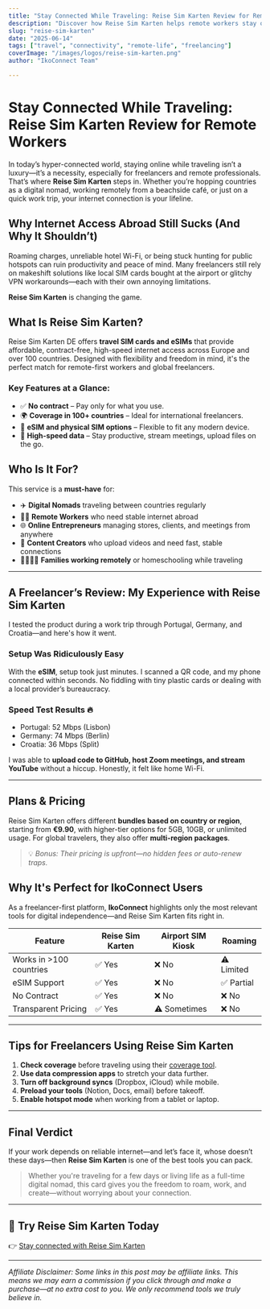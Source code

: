 ```yaml
---
title: "Stay Connected While Traveling: Reise Sim Karten Review for Remote Workers"
description: "Discover how Reise Sim Karten helps remote workers stay online across borders. A perfect tool for freelancers and digital nomads who rely on stable internet on the go."
slug: "reise-sim-karten"
date: "2025-06-14"
tags: ["travel", "connectivity", "remote-life", "freelancing"]
coverImage: "/images/logos/reise-sim-karten.png"
author: "IkoConnect Team"

---
```


# Stay Connected While Traveling: Reise Sim Karten Review for Remote Workers

In today’s hyper-connected world, staying online while traveling isn’t a luxury—it’s a necessity, especially for freelancers and remote professionals. That’s where **Reise Sim Karten** steps in. Whether you’re hopping countries as a digital nomad, working remotely from a beachside café, or just on a quick work trip, your internet connection is your lifeline.

## Why Internet Access Abroad Still Sucks (And Why It Shouldn’t)

Roaming charges, unreliable hotel Wi-Fi, or being stuck hunting for public hotspots can ruin productivity and peace of mind. Many freelancers still rely on makeshift solutions like local SIM cards bought at the airport or glitchy VPN workarounds—each with their own annoying limitations.

**Reise Sim Karten** is changing the game.

## What Is Reise Sim Karten?

Reise Sim Karten DE offers **travel SIM cards and eSIMs** that provide affordable, contract-free, high-speed internet access across Europe and over 100 countries. Designed with flexibility and freedom in mind, it's the perfect match for remote-first workers and global freelancers.

### Key Features at a Glance:

- ✅ **No contract** – Pay only for what you use.
- 🌍 **Coverage in 100+ countries** – Ideal for international freelancers.
- 📱 **eSIM and physical SIM options** – Flexible to fit any modern device.
- 🚀 **High-speed data** – Stay productive, stream meetings, upload files on the go.

## Who Is It For?

This service is a **must-have** for:

- ✈️ **Digital Nomads** traveling between countries regularly
- 🧑‍💻 **Remote Workers** who need stable internet abroad
- 🌐 **Online Entrepreneurs** managing stores, clients, and meetings from anywhere
- 🎥 **Content Creators** who upload videos and need fast, stable connections
- 👨‍👩‍👧‍👦 **Families working remotely** or homeschooling while traveling

---

## A Freelancer’s Review: My Experience with Reise Sim Karten

I tested the product during a work trip through Portugal, Germany, and Croatia—and here's how it went.

### Setup Was Ridiculously Easy

With the **eSIM**, setup took just minutes. I scanned a QR code, and my phone connected within seconds. No fiddling with tiny plastic cards or dealing with a local provider’s bureaucracy.

### Speed Test Results 🔥

- Portugal: 52 Mbps (Lisbon)
- Germany: 74 Mbps (Berlin)
- Croatia: 36 Mbps (Split)

I was able to **upload code to GitHub, host Zoom meetings, and stream YouTube** without a hiccup. Honestly, it felt like home Wi-Fi.

---

## Plans & Pricing

Reise Sim Karten offers different **bundles based on country or region**, starting from **€9.90**, with higher-tier options for 5GB, 10GB, or unlimited usage. For global travelers, they also offer **multi-region packages**.

> 💡 _Bonus: Their pricing is upfront—no hidden fees or auto-renew traps._

## Why It's Perfect for IkoConnect Users

As a freelancer-first platform, **IkoConnect** highlights only the most relevant tools for digital independence—and Reise Sim Karten fits right in.

| Feature              | Reise Sim Karten | Airport SIM Kiosk | Roaming |
|----------------------|------------------|-------------------|---------|
| Works in >100 countries | ✅ Yes          | ❌ No              | ⚠️ Limited |
| eSIM Support         | ✅ Yes            | ❌ No              | ✅ Partial |
| No Contract          | ✅ Yes            | ❌ No              | ❌ No |
| Transparent Pricing  | ✅ Yes            | ⚠️ Sometimes       | ❌ No |

---

## Tips for Freelancers Using Reise Sim Karten

1. **Check coverage** before traveling using their [coverage tool](https://www.reisesimkarten.de).
2. **Use data compression apps** to stretch your data further.
3. **Turn off background syncs** (Dropbox, iCloud) while mobile.
4. **Preload your tools** (Notion, Docs, email) before takeoff.
5. **Enable hotspot mode** when working from a tablet or laptop.

---

## Final Verdict

If your work depends on reliable internet—and let’s face it, whose doesn’t these days—then **Reise Sim Karten** is one of the best tools you can pack.

> Whether you're traveling for a few days or living life as a full-time digital nomad, this card gives you the freedom to roam, work, and create—without worrying about your connection.

---

## 🔗 Try Reise Sim Karten Today

👉 [Stay connected with Reise Sim Karten](https://www.reisesimkarten.de/?ref=ikoconnect123)

---

*Affiliate Disclaimer: Some links in this post may be affiliate links. This means we may earn a commission if you click through and make a purchase—at no extra cost to you. We only recommend tools we truly believe in.*

